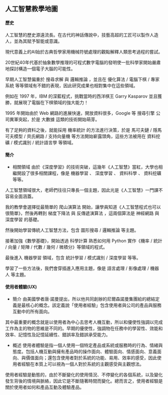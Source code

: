 ## 人工智慧教學地圖
#### 歷史
人工智慧的歷史源遠流長。在古代的神話傳說中，技藝高超的工匠可以製作人造人，並為其賦予智能或意識。

現代意義上的AI始於古典哲學家用機械符號處理的觀點解釋人類思考過程的嘗試。

20世紀40年代基於抽象數學推理的可程式數字電腦的發明使一批科學家開始嚴肅地探討構造一個電子大腦的可能性。

早期人工智慧偏重於 搜尋求解 與 邏輯推論 ，並且在 優化算法 / 電腦下棋 / 專家系統 等等領域有不錯的表現，因此研究成果也相對集中在這些領域。

例如在 1997 年，IBM 的深藍程式，挑戰當時的西洋棋王 Garry Kasparov 並且獲勝，就展現了電腦在下棋領域的強大能力！

1995 年開始由於 Web 網路的進展快速，開放資料很多，Google 等 搜尋引擎 公司異軍突起，於是 大數據 這類的技術開始萌芽。

有了足夠的資料之後，就能採用 機率統計 的方法進行決策，於是 馬可夫鏈 / 隱馬可夫模型 / 貝氏網路 / 支持向量機 等方法開始嶄露頭角，這些方法被用在 資料挖礦 / 模式識別 / 統計語言學 等領域。

#### 簡介
* 相關領域
由於《深度學習》的技術突破，這幾年《人工智慧》當紅，大學也相繼開設了很多相關課程，像是 機器學習 、 深度學習 、 資料科學 、 資料挖礦 等等。

人工智慧領域很大，老師們往往只專長一個主題，因此光是《人工智慧》一門課不容易全面涵蓋。

我的教學會選擇從最簡單的 爬山演算法 開始，讓學員知道《人工智慧程式也可以很簡單》，然後再轉到 梯度下降法 與 反傳遞演算法 ，這兩個算法是 神經網路 與 深度學習 的基礎。

然後開始學習傳統人工智慧方法，包含 圖形搜尋 / 邏輯推論 等主題。

接著加強《數學基礎》，開始透過 科學計算 熟悉如何用 Python 實作《機率 / 統計 / 向量 / 矩陣 / 代數 / 幾何 / 微積分》等領域的程式。

最後進入 機器學習 領域，包含 統計學習 / 模式識別 / 深度學習 等等。

學習了一些方法後，我們會穿插進入應用主題，像是 語言處理 / 影像處理 / 機器人 等主題。

#### 使用者體驗(UX)
* 簡介
由美國學者唐·諾曼提出，所以他共同創辦的尼爾森諾曼集團給的總結定義是最核心的概念。該定義說「使用者經驗」包含使用者與公司的產品與服務互動中的所有面向。

其中最重要的概念就是以使用者為中心去思考人機互動，所以和優使性強調以完成工作為主的物的思維是不同的。早期的優使性，強調物在任務中的學習性、效能和效率、記憶性及記憶延續性、錯誤率及錯誤承受能力。

* 概述
使用者體驗是指一個人使用一個特定產品或系統或服務時的行為、情緒與態度。包括人機互動與擁有產品時的操作面向、體驗面向、情感面向、意義面向、與價值面向；還包含使用者對於系統的功能、易用、效率的感受，因此使用者經驗在本質上可以視為一個人對於系統的主觀感受與主觀想法。

使用者經驗是動態的，由於不斷變化的使用情況、不停變化的各個系統，以及變化發生背後的情境與脈絡，因此它是不斷隨著時間而變化。總而言之，使用者經驗是關於使用者如何和產品互動及體驗產品。
